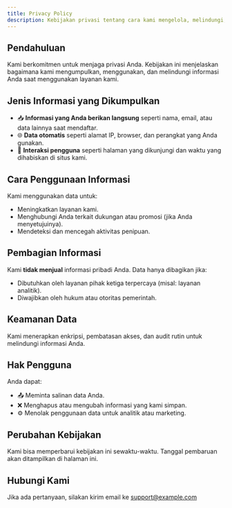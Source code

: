 ```yaml
---
title: Privacy Policy
description: Kebijakan privasi tentang cara kami mengelola, melindungi, dan menggunakan data pengguna.
---
```


## Pendahuluan

Kami berkomitmen untuk menjaga privasi Anda. Kebijakan ini menjelaskan bagaimana kami mengumpulkan, menggunakan, dan melindungi informasi Anda saat menggunakan layanan kami.

## Jenis Informasi yang Dikumpulkan

- 📥 **Informasi yang Anda berikan langsung** seperti nama, email, atau data lainnya saat mendaftar.
- 🌐 **Data otomatis** seperti alamat IP, browser, dan perangkat yang Anda gunakan.
- 🧭 **Interaksi pengguna** seperti halaman yang dikunjungi dan waktu yang dihabiskan di situs kami.

## Cara Penggunaan Informasi

Kami menggunakan data untuk:

- Meningkatkan layanan kami.
- Menghubungi Anda terkait dukungan atau promosi (jika Anda menyetujuinya).
- Mendeteksi dan mencegah aktivitas penipuan.

## Pembagian Informasi

Kami **tidak menjual** informasi pribadi Anda. Data hanya dibagikan jika:

- Dibutuhkan oleh layanan pihak ketiga terpercaya (misal: layanan analitik).
- Diwajibkan oleh hukum atau otoritas pemerintah.

## Keamanan Data

Kami menerapkan enkripsi, pembatasan akses, dan audit rutin untuk melindungi informasi Anda.

## Hak Pengguna

Anda dapat:

- 📤 Meminta salinan data Anda.
- ❌ Menghapus atau mengubah informasi yang kami simpan.
- ⚙️ Menolak penggunaan data untuk analitik atau marketing.

## Perubahan Kebijakan

Kami bisa memperbarui kebijakan ini sewaktu-waktu. Tanggal pembaruan akan ditampilkan di halaman ini.

## Hubungi Kami

Jika ada pertanyaan, silakan kirim email ke [support@example.com](mailto:support@example.com)
